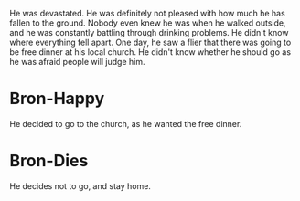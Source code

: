 He was devastated. He was definitely not pleased with how much he has fallen to the ground. Nobody even knew he was when he walked outside, and he was constantly battling through drinking problems. He didn't know where everything fell apart. One day, he saw a flier that there was going to be free dinner at his local church. He didn't know whether he should go as he was afraid people will judge him.

# Bron-Happy
He decided to go to the church, as he wanted the free dinner.

# Bron-Dies
He decides not to go, and stay home.
